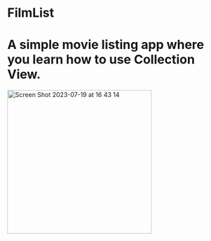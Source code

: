 # FilmList
# A simple movie listing app where you learn how to use Collection View.

<img width="329" alt="Screen Shot 2023-07-19 at 16 43 14" src="https://github.com/mervenurnerkis/FilmList/assets/63150968/72243286-3052-4260-a9ef-a88d357086d2">
